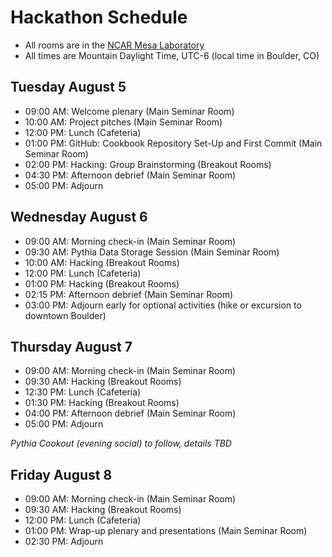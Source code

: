 # Hackathon Schedule 

- All rooms are in the [NCAR Mesa Laboratory](https://scied.ucar.edu/visit)
- All times are Mountain Daylight Time, UTC-6 (local time in Boulder, CO)


## Tuesday August 5
- 09:00 AM: Welcome plenary (Main Seminar Room)
- 10:00 AM: Project pitches (Main Seminar Room)
- 12:00 PM: Lunch (Cafeteria)
- 01:00 PM: GitHub: Cookbook Repository Set-Up and First Commit (Main Seminar Room)
- 02:00 PM: Hacking: Group Brainstorming (Breakout Rooms)
- 04:30 PM: Afternoon debrief (Main Seminar Room)
- 05:00 PM: Adjourn

## Wednesday August 6
- 09:00 AM: Morning check-in (Main Seminar Room)
- 09:30 AM: Pythia Data Storage Session (Main Seminar Room)
- 10:00 AM: Hacking (Breakout Rooms)
- 12:00 PM: Lunch (Cafeteria)
- 01:00 PM: Hacking (Breakout Rooms)
- 02:15 PM: Afternoon debrief (Main Seminar Room)
- 03:00 PM: Adjourn early for optional activities (hike or excursion to downtown Boulder)

## Thursday August 7
- 09:00 AM: Morning check-in (Main Seminar Room)
- 09:30 AM: Hacking (Breakout Rooms)
- 12:30 PM: Lunch (Cafeteria)
- 01:30 PM: Hacking (Breakout Rooms)
- 04:00 PM: Afternoon debrief (Main Seminar Room)
- 05:00 PM: Adjourn

*Pythia Cookout (evening social) to follow, details TBD*

## Friday August 8
- 09:00 AM: Morning check-in (Main Seminar Room)
- 09:30 AM: Hacking (Breakout Rooms)
- 12:00 PM: Lunch (Cafeteria)
- 01:00 PM: Wrap-up plenary and presentations (Main Seminar Room)
- 02:30 PM: Adjourn